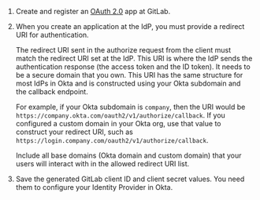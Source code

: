 1. Create and register an [OAuth 2.0](https://docs.gitlab.com/ee/integration/oauth_provider.html) app at GitLab.

1. When you create an application at the IdP, you must provide a redirect URI for authentication.

    The redirect URI sent in the authorize request from the client must match the redirect URI set at the IdP. This URI is where the IdP sends the authentication response (the access token and the ID token). It needs to be a secure domain that you own. This URI has the same structure for most IdPs in Okta and is constructed using your Okta subdomain and the callback endpoint.

    For example, if your Okta subdomain is `company`, then the URI would be `https://company.okta.com/oauth2/v1/authorize/callback`. If you configured a custom domain in your Okta org, use that value to construct your redirect URI, such as `https://login.company.com/oauth2/v1/authorize/callback`.

    Include all base domains (Okta domain and custom domain) that your users will interact with in the allowed redirect URI list.

1. Save the generated GitLab client ID and client secret values. You need them to configure your Identity Provider in Okta.